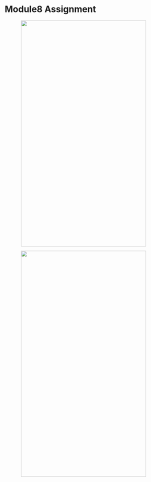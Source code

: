 # Module8 Assignment


<p align="center">
  <img src="https://github.com/HasibuliT/Module8Assignment/assets/66546794/d9100be4-7480-4f4a-ab52-db8a650d2cf1" width="400" height="720"/>
</p>

<p align="center">
  <img src="https://github.com/HasibuliT/Module8Assignment/assets/66546794/7869967d-6c0e-47a8-8b21-21c56b5f34ca" width="400" height="720"/>
</p>

